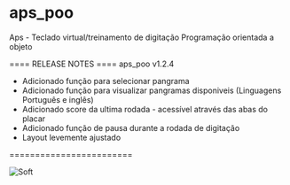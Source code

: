 ﻿# aps_poo
Aps - Teclado virtual/treinamento de digitação
Programação orientada a objeto

==== RELEASE NOTES ====
aps_poo v1.2.4

-  Adicionado função para selecionar pangrama
-  Adicionado função para visualizar pangramas disponiveis (Linguagens Português e inglês)
-  Adicionado score da ultima rodada - acessível através das abas do placar
-  Adicionado função de pausa durante a rodada de digitação
-  Layout levemente ajustado

========================


![Soft](https://i.imgur.com/omuLubP.png "soft")


